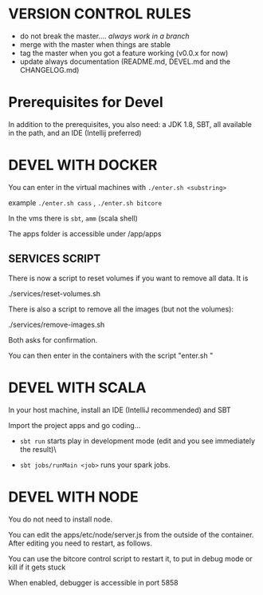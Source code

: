# VERSION CONTROL RULES

- do not break the master.... *always work in a branch*
- merge with the master when things are stable
- tag the master when you got a feature working (v0.0.x for now)
- update always documentation (README.md, DEVEL.md and the CHANGELOG.md)

# Prerequisites for Devel

In addition to the prerequisites, you also need: a JDK 1.8,  SBT, all available in the path, and an IDE (Intellij preferred)

# DEVEL WITH DOCKER

You can enter in the virtual machines with `./enter.sh <substring>`

example `./enter.sh cass` , `./enter.sh bitcore`

In the vms there is `sbt`, `amm` (scala shell)

The apps folder is accessible under /app/apps

## SERVICES SCRIPT

There is now a script to reset volumes if you want to remove all data. It is

./services/reset-volumes.sh

There is also a script to remove all the images (but not the volumes):

./services/remove-images.sh

Both asks for confirmation. 

You can then enter in the containers with the script "enter.sh <service>"

# DEVEL WITH SCALA

In your host machine, install an IDE (IntelliJ recommended) and SBT

Import the project apps and go coding...

- `sbt run` starts play in development mode (edit and you see immediately the result)\

- `sbt jobs/runMain <job>` runs your spark jobs.

# DEVEL WITH NODE

You do not need to install node.

You can edit the apps/etc/node/server.js from the outside of the container. After editing you need to restart, as follows.

You can use the bitcore control script to restart it, to put in debug mode or kill if it gets stuck

When enabled, debugger is accessible in port 5858

